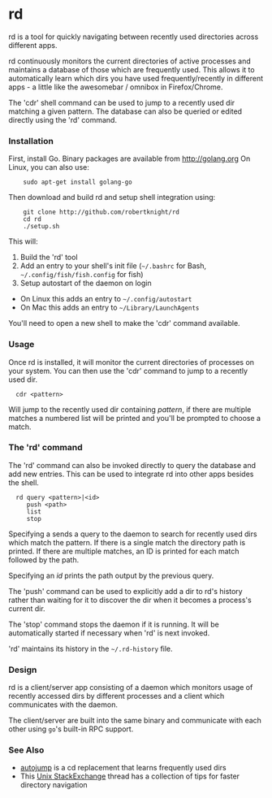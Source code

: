 rd
==

rd is a tool for quickly navigating between recently used directories across different
apps.

rd continuously monitors the current directories of active processes and maintains
a database of those which are frequently used. This allows it to automatically learn which dirs you
have used frequently/recently in different apps - a little like the awesomebar / omnibox in
Firefox/Chrome.

The 'cdr' shell command can be used to jump to a recently used dir matching a given pattern.
The database can also be queried or edited directly using the 'rd' command.

### Installation

First, install Go. Binary packages are available from http://golang.org
On Linux, you can also use:

```
	sudo apt-get install golang-go
```

Then download and build rd and setup shell integration using:

```
	git clone http://github.com/robertknight/rd
	cd rd
	./setup.sh
```

This will:
 1. Build the 'rd' tool
 2. Add an entry to your shell's init file (`~/.bashrc` for Bash, `~/.config/fish/fish.config` for fish)
 3. Setup autostart of the daemon on login
  * On Linux this adds an entry to `~/.config/autostart`
  * On Mac this adds an entry to `~/Library/LaunchAgents`

You'll need to open a new shell to make the 'cdr' command available.

### Usage

Once rd is installed, it will monitor the current directories of processes on your system.
You can then use the 'cdr' command to jump to a recently used dir.

```
  cdr <pattern>
```

Will jump to the recently used dir containing _pattern_, if there are multiple matches
a numbered list will be printed and you'll be prompted to choose a match.

### The 'rd' command

The 'rd' command can also be invoked directly to query the database and add new entries.
This can be used to integrate rd into other apps besides the shell.

```
  rd query <pattern>|<id>
     push <path>
     list
     stop
```

Specifying a <pattern> sends a query to the daemon to search for recently used
dirs which match the pattern. If there is a single match the directory path
is printed. If there are multiple matches, an ID is printed for each match
followed by the path.

Specifying an _id_ prints the path output by the previous <pattern> query.

The 'push' command can be used to explicitly add a dir to rd's history rather than
waiting for it to discover the dir when it becomes a process's current dir.

The 'stop' command stops the daemon if it is running. It will be automatically started
if necessary when 'rd' is next invoked.

'rd' maintains its history in the `~/.rd-history` file.

### Design

rd is a client/server app consisting of a daemon which monitors
usage of recently accessed dirs by different processes and a client
which communicates with the daemon.

The client/server are built into the same binary and communicate
with each other using `go`'s built-in RPC support.

### See Also

 * [autojump](https://github.com/joelthelion/autojump) is a cd replacement that learns frequently used dirs
 * This [Unix StackExchange](http://unix.stackexchange.com/questions/31161/quick-directory-navigation-in-the-terminal) thread has a collection of tips for faster directory navigation
